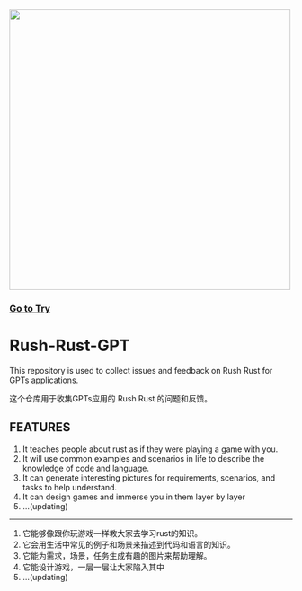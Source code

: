 <img src="https://github.com/weykon/Rush-Rust/assets/36456814/772a2fd9-3d8c-4b55-a7a2-23da5c362109" width=500 height=500/>  

### **[Go to Try](https://chat.openai.com/g/g-S6uhWW9eG-rush-rust)**
 
# Rush-Rust-GPT
This repository is used to collect issues and feedback on Rush Rust for GPTs applications.

这个仓库用于收集GPTs应用的 Rush Rust 的问题和反馈。  



## FEATURES
1. It teaches people about rust as if they were playing a game with you.
2. It will use common examples and scenarios in life to describe the knowledge of code and language.
3. It can generate interesting pictures for requirements, scenarios, and tasks to help understand. 
4. It can design games and immerse you in them layer by layer
5. ...(updating)

---

1. 它能够像跟你玩游戏一样教大家去学习rust的知识。
2. 它会用生活中常见的例子和场景来描述到代码和语言的知识。
3. 它能为需求，场景，任务生成有趣的图片来帮助理解。
4. 它能设计游戏，一层一层让大家陷入其中
5. ...(updating)
